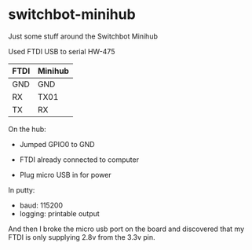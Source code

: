 # switchbot-minihub

Just some stuff around the Switchbot Minihub

Used FTDI USB to serial HW-475

| FTDI | Minihub |
-------- |----------
| GND  | GND |
| RX | TX01 |
| TX | RX |

On the hub:
- Jumped GPIO0 to GND


- FTDI already connected to computer
- Plug micro USB in for power

In putty:
- baud: 115200
- logging: printable output

And then I broke the micro usb port on the board and discovered that my FTDI is only supplying 2.8v from the 3.3v pin.
